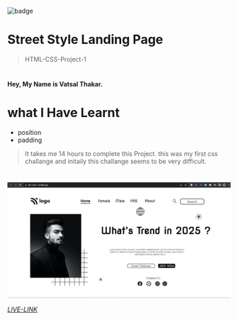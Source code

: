 ![badge](https://img.shields.io/badge/Live--class-First--Project-orange)

# Street Style Landing Page

> HTML-CSS-Project-1

#

#### Hey, My Name is Vatsal Thakar.

#

# what I Have Learnt

- position
- padding

> It takes me 14 hours to complete this Project. this was my first css challange and initaily this challange seems to be very difficult.

#

![asd](assets/first%2Cjpg.jpg)

[_LIVE-LINK_](https://live-class-1.netlify.app/)
